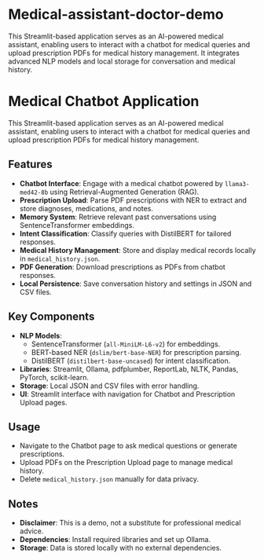 # Medical-assistant-doctor-demo
This Streamlit-based application serves as an AI-powered medical assistant, enabling users to interact with a chatbot for medical queries and upload prescription PDFs for medical history management. It integrates advanced NLP models and local storage for conversation and medical history.
# Medical Chatbot Application

This Streamlit-based application serves as an AI-powered medical assistant, enabling users to interact with a chatbot for medical queries and upload prescription PDFs for medical history management.

## Features
- **Chatbot Interface**: Engage with a medical chatbot powered by `llama3-med42-8b` using Retrieval-Augmented Generation (RAG).
- **Prescription Upload**: Parse PDF prescriptions with NER to extract and store diagnoses, medications, and notes.
- **Memory System**: Retrieve relevant past conversations using SentenceTransformer embeddings.
- **Intent Classification**: Classify queries with DistilBERT for tailored responses.
- **Medical History Management**: Store and display medical records locally in `medical_history.json`.
- **PDF Generation**: Download prescriptions as PDFs from chatbot responses.
- **Local Persistence**: Save conversation history and settings in JSON and CSV files.

## Key Components
- **NLP Models**:
  - SentenceTransformer (`all-MiniLM-L6-v2`) for embeddings.
  - BERT-based NER (`dslim/bert-base-NER`) for prescription parsing.
  - DistilBERT (`distilbert-base-uncased`) for intent classification.
- **Libraries**: Streamlit, Ollama, pdfplumber, ReportLab, NLTK, Pandas, PyTorch, scikit-learn.
- **Storage**: Local JSON and CSV files with error handling.
- **UI**: Streamlit interface with navigation for Chatbot and Prescription Upload pages.

## Usage
- Navigate to the Chatbot page to ask medical questions or generate prescriptions.
- Upload PDFs on the Prescription Upload page to manage medical history.
- Delete `medical_history.json` manually for data privacy.

## Notes
- **Disclaimer**: This is a demo, not a substitute for professional medical advice.
- **Dependencies**: Install required libraries and set up Ollama.
- **Storage**: Data is stored locally with no external dependencies.
